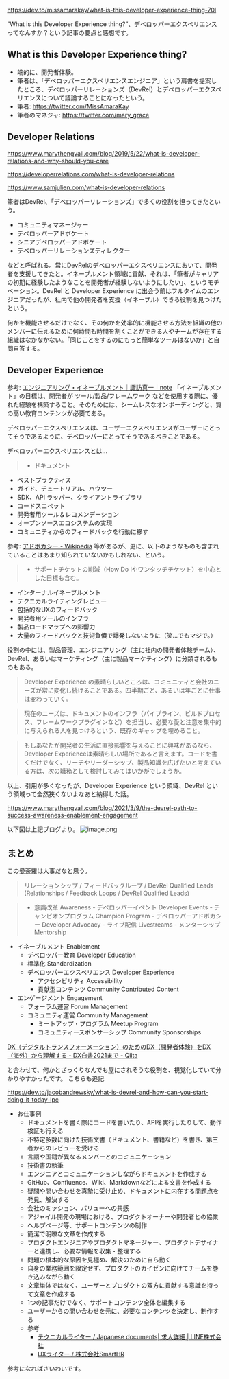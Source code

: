https://dev.to/missamarakay/what-is-this-developer-experience-thing-70l

”What is this Developer Experience thing?”、デベロッパーエクスペリエンスってなんすか？という記事の要点と感想です。

## What is this Developer Experience thing?

- 端的に、開発者体験。
- 筆者は、「デベロッパーエクスペリエンスエンジニア」という肩書を提案したところ、デベロッパーリレーションズ（DevRel）とデベロッパーエクスペリエンスについて議論することになったという。
- 筆者: https://twitter.com/MissAmaraKay
- 筆者のマネジャ: https://twitter.com/mary_grace


## Developer Relations

https://www.marythengvall.com/blog/2019/5/22/what-is-developer-relations-and-why-should-you-care

https://developerrelations.com/what-is-developer-relations

https://www.samjulien.com/what-is-developer-relations

筆者はDevRel、「デベロッパーリレーションズ」で多くの役割を担ってきたという。

- コミュニティマネージャー
- デベロッパーアドボケート
- シニアデベロッパーアドボケート
- デベロッパーリレーションズディレクター

などと呼ばれる。常にDevRelのデベロッパーエクスペリエンスにおいて、開発者を支援してきたと。イネーブルメント領域に貢献、それは、「筆者がキャリアの初期に経験したようなことを開発者が経験しないようにしたい」、というモチベーション。DevRel と Developer Experience に出会う前はフルタイムのエンジニアだったが、社内で他の開発者を支援（イネーブル）できる役割を見つけたという。

何かを機能させるだけでなく、その何かを効率的に機能させる方法を組織の他のメンバーに伝えるために何時間も時間を割くことができる人やチームが存在する組織はなかなかない。「同じことをするのにもっと簡単なツールはないか」と自問自答する。

## Developer Experience

参考: [エンジニアリング・イネーブルメント｜諏訪真一｜note](https://note.com/suwash/n/n44f74bd1deed)
「イネーブルメント」の目標は、開発者が ツール/製品/フレームワーク などを使用する際に、優れた経験を構築すること。そのためには、シームレスなオンボーディングと、質の高い教育コンテンツが必要である。

デベロッパーエクスペリエンスは、ユーザーエクスペリエンスがユーザーにとってそうであるように、デベロッパーにとってそうであるべきことである。

デベロッパーエクスペリエンスとは... 

> - ドキュメント
- ベストプラクティス
- ガイド、チュートリアル、ハウツー
- SDK、API ラッパー、クライアントライブラリ
- コードスニペット
- 開発者用ツール＆レコメンデーション
- オープンソースエコシステムの実現
- コミュニティからのフィードバックを行動に移す

参考: [アドボカシー - Wikipedia](https://ja.wikipedia.org/wiki/%E3%82%A2%E3%83%89%E3%83%9C%E3%82%AB%E3%82%B7%E3%83%BC)
等があるが、更に、以下のようなものも含まれていることはあまり知られていないかもしれない、という。

> - サポートチケットの削減（How Do Iやワンタッチチケット）を中心とした目標も含む。
- インターナルイネーブルメント
- テクニカルライティングレビュー
- 包括的なUXのフィードバック
- 開発者用ツールのインフラ
- 製品ロードマップへの影響力
- 大量のフィードバックと技術負債で爆発しないように（笑...でもマジで。）

役割の中には、製品管理、エンジニアリング（主に社内の開発者体験チーム）、DevRel、あるいはマーケティング（主に製品マーケティング）に分類されるものもある。

> Developer Experience の素晴らしいところは、コミュニティと会社のニーズが常に変化し続けることである。四半期ごと、あるいは年ごとに仕事は変わっていく。

> 現在のニーズは、ドキュメントのインフラ（パイプライン、ビルドプロセス、フレームワークプラグインなど）を担当し、必要な愛と注意を集中的に与えられる人を見つけるという、既存のギャップを埋めること。

> もしあなたが開発者の生活に直接影響を与えることに興味があるなら、Developer Experienceは素晴らしい場所であると言えます。コードを書くだけでなく、リーチやリーダーシップ、製品知識を広げたいと考えている方は、次の職務として検討してみてはいかがでしょうか。

以上、引用が多くなったが、Developer Experience という領域、DevRel という領域って全然狭くないよなあと納得した話。

https://www.marythengvall.com/blog/2021/3/9/the-devrel-path-to-success-awareness-enablement-engagement

以下図は上記ブログより。
![image.png](https://qiita-image-store.s3.ap-northeast-1.amazonaws.com/0/93824/acf8aa7f-99aa-2a16-5a9f-5d1809b98170.png)


## まとめ

この曼荼羅は大事だなと思う。

> リレーションシップ / フィードバックループ / DevRel Qualified Leads (Relationships / Feedback Loops / DevRel Qualified Leads)

> - 意識改革 Awareness
    - デベロッパーイベント Developer Events
    - チャンピオンプログラム Champion Program
    - デベロッパーアドボカシー Developer Advocacy
        - ライブ配信 Livestreams
        - メンターシップ Mentorship
- イネーブルメント Enablement
    - デベロッパー教育 Developer Education
    - 標準化 Standardization
    - デベロッパーエクスペリエンス Developer Experience
        - アクセシビリティ Accessibility
        - 貢献型コンテンツ Community Contributed Content
- エンゲージメント Engagement
    - フォーラム運営 Forum Management
    - コミュニティ運営 Community Management
        - ミートアップ・プログラム Meetup Program
        - コミュニティースポンサーシップ Community Sponsorships

[DX（デジタルトランスフォーメーション）のためのDX（開発者体験）をDX（海外）から理解する - DX白書2021まで - Qiita](https://qiita.com/e99h2121/items/09649a87702652d6b29c)

と合わせて、何かとざっくりなんでも屋にされそうな役割を、視覚化していて分かりやすかったです。
こちらも追記: 

https://dev.to/jacobandrewsky/what-is-devrel-and-how-can-you-start-doing-it-today-lpc

- お仕事例
    - ドキュメントを書く際にコードを書いたり、APIを実行したりして、動作検証も行える
    - 不特定多数に向けた技術文書（ドキュメント、書籍など）を書き、第三者からのレビューを受ける
    - 言語や国籍が異なるメンバーとのコミュニケーション
    - 技術書の執筆
    - エンジニアとコミュニケーションしながらドキュメントを作成する
    - GitHub、Confluence、Wiki、Markdownなどによる文書を作成する
    - 疑問や問い合わせを真摯に受け止め、ドキュメントに内在する問題点を発見、解決する
    - 会社のミッション、バリューへの共感
    - アジャイル開発の現場における、プロダクトオーナーや開発者との協業
    - ヘルプページ等、サポートコンテンツの制作
    - 簡潔で明瞭な文章を作成する
    - プロダクトエンジニアやプロダクトマネージャー、プロダクトデザイナーと連携し、必要な情報を収集・整理する
    - 問題の根本的な原因を見極め、解決のために自ら動く
    - 自身の業務範囲を限定せず、プロダクトのカイゼンに向けてチームを巻き込みながら動く
    - 文章単体ではなく、ユーザーとプロダクトの双方に貢献する意識を持って文章を作成する
    - 1つの記事だけでなく、サポートコンテンツ全体を編集する
    - ユーザーからの問い合わせを元に、必要なコンテンツを決定し、制作する
    - 参考
        - [テクニカルライター / Japanese documents| 求人詳細 | LINE株式会社](https://linecorp.com/ja/career/position/806)
        - [UXライター / 株式会社SmartHR](https://open.talentio.com/r/1/c/smarthr/pages/45059)


参考になればさいわいです。
